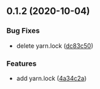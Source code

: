 ## 0.1.2 (2020-10-04)

### Bug Fixes

- delete yarn.lock ([dc83c50](https://github.com/melonmochi/pagespeed-insights-dashboard/commit/dc83c50b065f82da99204bef9e63192593388f64))

### Features

- add yarn.lock ([4a34c2a](https://github.com/melonmochi/pagespeed-insights-dashboard/commit/4a34c2a31f52a27372c9317b9c61e836be844815))
